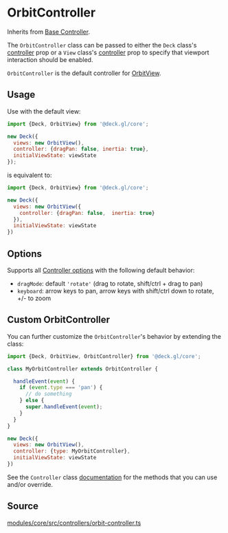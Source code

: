 # OrbitController

Inherits from [Base Controller](./controller.md).

The `OrbitController` class can be passed to either the `Deck` class's [controller](./deck.md#controller) prop or a `View` class's [controller](./view.md#controller) prop to specify that viewport interaction should be enabled.

`OrbitController` is the default controller for [OrbitView](./orbit-view.md).

## Usage

Use with the default view:

```js
import {Deck, OrbitView} from '@deck.gl/core';

new Deck({
  views: new OrbitView(),
  controller: {dragPan: false, inertia: true},
  initialViewState: viewState
});
```

is equivalent to:

```js
import {Deck, OrbitView} from '@deck.gl/core';

new Deck({
  views: new OrbitView({
    controller: {dragPan: false,  inertia: true}
  }),
  initialViewState: viewState
})
```

## Options

Supports all [Controller options](./controller.md#options) with the following default behavior:

- `dragMode`: default `'rotate'` (drag to rotate, shift/ctrl + drag to pan)
- `keyboard`: arrow keys to pan, arrow keys with shift/ctrl down to rotate, +/- to zoom

## Custom OrbitController

You can further customize the `OrbitController`'s behavior by extending the class:

```js
import {Deck, OrbitView, OrbitController} from '@deck.gl/core';

class MyOrbitController extends OrbitController {

  handleEvent(event) {
    if (event.type === 'pan') {
      // do something
    } else {
      super.handleEvent(event);
    }
  }
}

new Deck({
  views: new OrbitView(),
  controller: {type: MyOrbitController},
  initialViewState: viewState
})
```

See the `Controller` class [documentation](./controller.md#methods) for the methods that you can use and/or override.


## Source

[modules/core/src/controllers/orbit-controller.ts](https://github.com/visgl/deck.gl/tree/9.0-release/modules/core/src/controllers/orbit-controller.ts)
